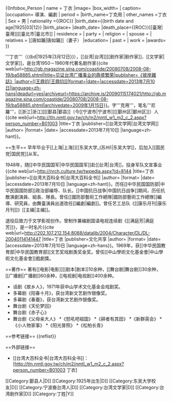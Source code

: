 {{Infobox_Person
| name = 丁衣
|image=
|box_width=
| caption= 
|occupation= 導演、編劇
| period = 
|birth_name=丁克用
| other_names =丁衣
| Sex = 男
| nationality ={{ROC}}
|birth_date={{birth date and age|1925|03|12}}
|birth_place= 
|death_date=
|death_place={{ROC}}[[臺灣|臺灣]][[臺北市|臺北市]]
| residence =
| party =
| religion =
| spouse =
| relatives = [[唐如韞|唐如韞]]（妻子）
|education=
| past = 
| work =
|awards=
}}

'''丁衣'''（{{bd|1925年|3月12日}}），[[台湾|台湾]][[剧作家|剧作家]]、[[文学家|文学家]]，是台湾1950－1960年代著名剧作家<ref name="丁衣 台湾广播事业">{{cite web|url=http://gb.magazine.sina.com/coastide/20080708/2008-08-19/ba58885.shtml|title=见证台湾广播事业的鼎盛繁荣|publisher=《彼岸雜誌》|author=[[王鼎钧|王鼎钧]]|format=|date=|accessdate=2013年7月10日|language=zh-hans|deadurl=yes|archiveurl=https://archive.is/20090115174021/http://gb.magazine.sina.com/coastide/20080708/2008-08-19/ba58885.shtml|archivedate=2009年1月15日}}</ref>。字'''克用'''，笔名'''尼羅'''，[[浙江|浙江]][[鄞县|鄞县]]（今[[宁波市|宁波市]][[鄞州区|鄞州区]]）人<ref name="丁衣">{{cite web|url=http://tln.nmtl.gov.tw/ch/m2/nmtl_w1_m2_c_2.aspx?person_number=B01003 |title=丁衣 |publisher=[[台湾文学网|台湾文学网]] |author= |format= |date= |accessdate=2013年7月10日 |language=zh-hant}}</ref>。

==生平==
早年毕业于[[上海|上海]][[东吴大学_(苏州)|东吴大学]]，后加入[[国民党|国民党]]从军<ref name="丁衣"/>。

1948年，随[[中华民国国军|中华民国国军]]赴[[台湾|台湾]]，投身军队文宣事业<ref name="丁衣 台湾大百科全书">{{cite web|url=http://nrch.culture.tw/twpedia.aspx?id=8144 |title=丁衣 |publisher=[[台湾大百科全书|台湾大百科全书]] |author= |format= |date= |accessdate=2013年7月10日 |language=zh-hant}}</ref>。历任[[中华民国国防部|中华民国国防部]]政治部编导、队长。[[中国抗日战争|中国抗日战争]]期间，历任抗敵演劇演員、組長、隊長<ref name="丁衣"/>。曾任[[國防部藝術工作總隊|國防部藝術工作總隊]]編導、研究員，由舞臺演員出道改任[[編劇|編劇]]<ref name="丁衣"/>。曾任艺工总队《[[康乐月刊|康乐月刊]]》[[主编|主编]]<ref name="丁衣"/>。

退役后致力于文学影视创作。曾制作兼编剧国语电视连续剧《[[满庭芳|满庭芳]]》，是一时名片<ref name="丁衣 文化共享">{{cite web|url=http://202.107.212.154:8088/datalib/2004/Character/DL/DL-20040114141447 |title=丁衣 |publisher=文化共享 |author= |format= |date= |accessdate=2013年7月10日 |language=zh-hans}}</ref>。1969年，获[[中华民国教育部|中华民国教育部]]文艺奖戏剧类奖金奖<ref name="丁衣 文化共享"/>。曾任[[中山學術文化基金會|中山學術文化基金會]]戲劇獎<ref name="丁衣"/>。

==著作==
著有[[电影|电影]][[剧本|剧本]]10余种，[[舞台剧|舞台剧]]30余种，[[广播剧|广播剧]]60余种，[[电视剧|电视剧]]400余种<ref name="丁衣"/>。
* 话剧《故乡人》，1971年获中山学术文化基金会戏剧奖<ref name="丁衣 文化共享"/>。
* 多幕剧《阳春十月》，获台湾新文艺剧作银像奖。
* 多幕剧《春蚕》，获台湾新文艺剧作银像奖。
* 舞台剧《天伦梦回》
* 舞台剧《赤子心》
* 舞台剧《父母亲大人》
*《怒吼吧祖国》
*《耕者有其田》
*《新群英会》
*《小人物家事》
*《阳光普照》
*《松柏长青》

==参考链接==
{{reflist}}

==外部链接==
* [[台湾大百科全书|台湾大百科全书]]：[http://tln.nmtl.gov.tw/ch/m2/nmtl_w1_m2_c_2.aspx?person_number=B01003 丁衣]

[[Category:鄞县人|D]]
[[Category:1925年出生|D]]
[[Category:东吴大学校友|D]]
[[Category:宁波裔台湾人|D]]
[[Category:台湾文学家|D]]
[[Category:台湾剧作家|D]]
[[Category:丁姓|Y]]